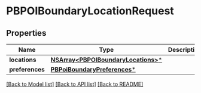 # PBPOIBoundaryLocationRequest

## Properties
Name | Type | Description | Notes
------------ | ------------- | ------------- | -------------
**locations** | [**NSArray&lt;PBPOIBoundaryLocations&gt;***](PBPOIBoundaryLocations.md) |  | 
**preferences** | [**PBPoiBoundaryPreferences***](PBPoiBoundaryPreferences.md) |  | [optional] 

[[Back to Model list]](../README.md#documentation-for-models) [[Back to API list]](../README.md#documentation-for-api-endpoints) [[Back to README]](../README.md)


